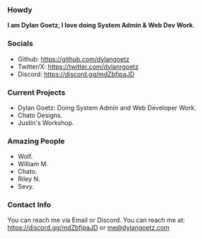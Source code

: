 ### Howdy 

**I am Dylan Goetz, I love doing System Admin & Web Dev Work.**

### Socials 

- Github: https://github.com/dylangoetz
- Twitter/X: https://twitter.com/dylanrgoetz
- Discord: https://discord.gg/mdZbfjpaJD

### Current Projects

- Dylan Goetz: Doing System Admin and Web Developer Work.
- Chato Designs.
- Justin's Workshop.

### Amazing People

- Wolf.
- William M.
- Chato.
- Riley N.
- Sevy.

### Contact Info

You can reach me via Email or Discord. You can reach me at: https://discord.gg/mdZbfjpaJD or me@dylangoetz.com



